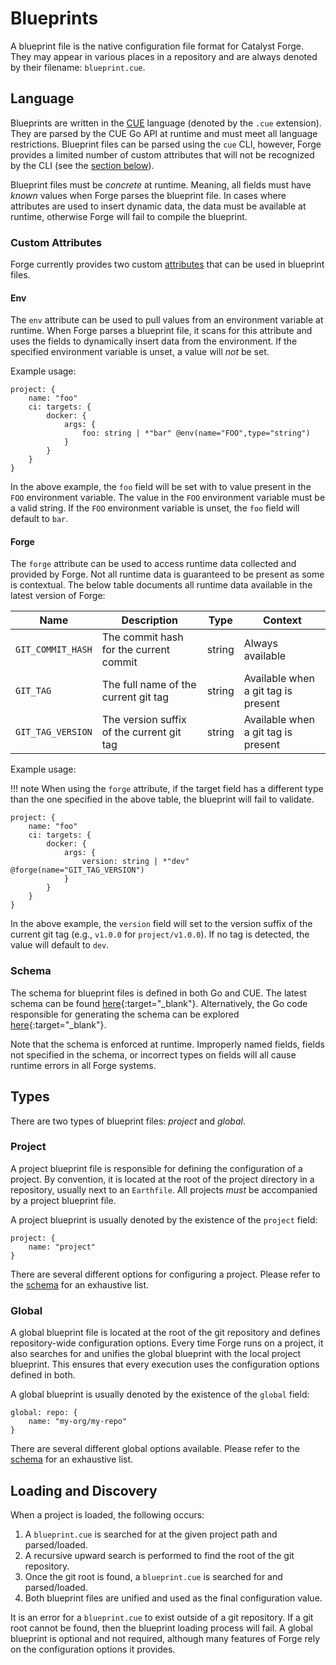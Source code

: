 # Blueprints

A blueprint file is the native configuration file format for Catalyst Forge.
They may appear in various places in a repository and are always denoted by their filename: `blueprint.cue`.

## Language

Blueprints are written in the [CUE](https://cuelang.org/) language (denoted by the `.cue` extension).
They are parsed by the CUE Go API at runtime and must meet all language restrictions.
Blueprint files can be parsed using the `cue` CLI, however, Forge provides a limited number of custom attributes that will not
be recognized by the CLI (see the [section below](#custom-attributes)).

Blueprint files must be _concrete_ at runtime.
Meaning, all fields must have _known_ values when Forge parses the blueprint file.
In cases where attributes are used to insert dynamic data, the data must be available at runtime, otherwise Forge will fail to
compile the blueprint.

### Custom Attributes

Forge currently provides two custom [attributes](https://cuelang.org/docs/reference/spec/#attributes) that can be used in blueprint
files.

#### Env

The `env` attribute can be used to pull values from an environment variable at runtime.
When Forge parses a blueprint file, it scans for this attribute and uses the fields to dynamically insert data from the environment.
If the specified environment variable is unset, a value will _not_ be set.

Example usage:

```cue
project: {
    name: "foo"
    ci: targets: {
		docker: {
			args: {
				foo: string | *"bar" @env(name="FOO",type="string")
			}
		}
    }
}
```

In the above example, the `foo` field will be set with to value present in the `FOO` environment variable.
The value in the `FOO` environment variable must be a valid string.
If the `FOO` environment variable is unset, the `foo` field will default to `bar`.

#### Forge

The `forge` attribute can be used to access runtime data collected and provided by Forge.
Not all runtime data is guaranteed to be present as some is contextual.
The below table documents all runtime data available in the latest version of Forge:

| Name              | Description                               | Type   | Context                             |
| ----------------- | ----------------------------------------- | ------ | ----------------------------------- |
| `GIT_COMMIT_HASH` | The commit hash for the current commit    | string | Always available                    |
| `GIT_TAG`         | The full name of the current git tag      | string | Available when a git tag is present |
| `GIT_TAG_VERSION` | The version suffix of the current git tag | string | Available when a git tag is present |

Example usage:

!!! note
    When using the `forge` attribute, if the target field has a different type than the one specified in the above table, the
    blueprint will fail to validate.

```cue
project: {
    name: "foo"
    ci: targets: {
		docker: {
			args: {
				version: string | *"dev" @forge(name="GIT_TAG_VERSION")
			}
		}
    }
}
```

In the above example, the `version` field will set to the version suffix of the current git tag (e.g., `v1.0.0` for
`project/v1.0.0`).
If no tag is detected, the value will default to `dev`.

### Schema

The schema for blueprint files is defined in both Go and CUE.
The latest schema can be found
[here](https://github.com/input-output-hk/catalyst-forge/blob/master/lib/schema/blueprint){:target="_blank"}.
Alternatively, the Go code responsible for generating the schema can be explored
[here](https://godocs.io/github.com/input-output-hk/catalyst-forge/lib/schema/blueprint){:target="_blank"}.

Note that the schema is enforced at runtime.
Improperly named fields, fields not specified in the schema, or incorrect types on fields will all cause runtime errors in all
Forge systems.

## Types

There are two types of blueprint files: _project_ and _global_.

### Project

A project blueprint file is responsible for defining the configuration of a project.
By convention, it is located at the root of the project directory in a repository, usually next to an `Earthfile`.
All projects _must_ be accompanied by a project blueprint file.

A project blueprint is usually denoted by the existence of the `project` field:

```cue
project: {
    name: "project"
}
```

There are several different options for configuring a project.
Please refer to the [schema](#schema) for an exhaustive list.

### Global

A global blueprint file is located at the root of the git repository and defines repository-wide configuration options.
Every time Forge runs on a project, it also searches for and unifies the global blueprint with the local project blueprint.
This ensures that every execution uses the configuration options defined in both.

A global blueprint is usually denoted by the existence of the `global` field:

```cue
global: repo: {
    name: "my-org/my-repo"
}
```

There are several different global options available.
Please refer to the [schema](#schema) for an exhaustive list.

## Loading and Discovery

When a project is loaded, the following occurs:

1. A `blueprint.cue` is searched for at the given project path and parsed/loaded.
2. A recursive upward search is performed to find the root of the git repository.
3. Once the git root is found, a `blueprint.cue` is searched for and parsed/loaded.
4. Both blueprint files are unified and used as the final configuration value.

It is an error for a `blueprint.cue` to exist outside of a git repository.
If a git root cannot be found, then the blueprint loading process will fail.
A global blueprint is optional and not required, although many features of Forge rely on the configuration options it provides.
